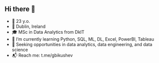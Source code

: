 ## Hi there 👋
- 🎂 23 y.o.
- 📍 Dublin, Ireland
- 🎓 MSc in Data Analytics from DkIT
- 🌱 I’m currently learning Python, SQL, ML, DL, Excel, PowerBI, Tableau
- 💼 Seeking opportunities in data analytics, data engineering, and data science
- 📬 Reach me: t.me/gbikushev
